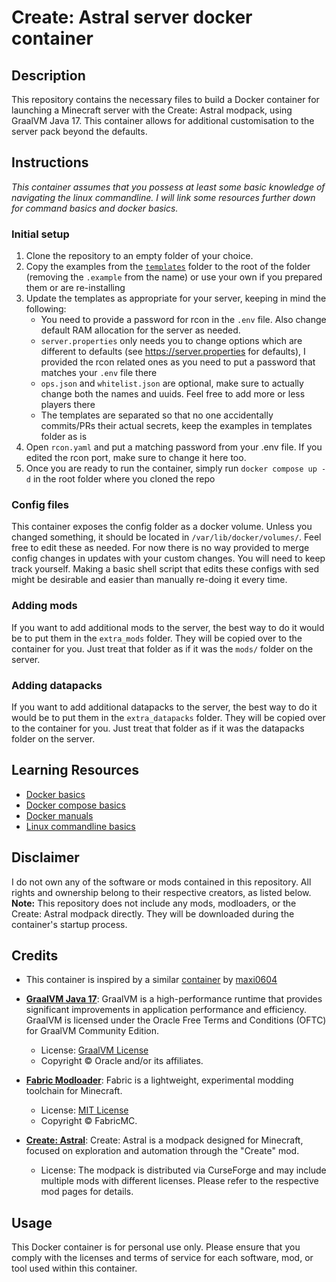 # Create: Astral server docker container

## Description
This repository contains the necessary files to build a Docker container for launching a Minecraft server with the Create: Astral modpack, using GraalVM Java 17. This container allows for additional customisation to the server pack beyond the defaults.

## Instructions
*This container assumes that you possess at least some basic knowledge of navigating the linux commandline. I will link some resources further down for command basics and docker basics.*

### Initial setup
1. Clone the repository to an empty folder of your choice.
2. Copy the examples from the [`templates`](templates/) folder to the root of the folder (removing the `.example` from the name) or use your own if you prepared them or are re-installing
3. Update the templates as appropriate for your server, keeping in mind the following:
   - You need to provide a password for rcon in the `.env` file. Also change default RAM allocation for the server as needed.
   - `server.properties` only needs you to change options which are different to defaults (see https://server.properties for defaults), I provided the rcon related ones as you need to put a password that matches your `.env` file there
   - `ops.json` and `whitelist.json` are optional, make sure to actually change both the names and uuids. Feel free to add more or less players there
   - The templates are separated so that no one accidentally commits/PRs their actual secrets, keep the examples in templates folder as is
4. Open `rcon.yaml` and put a matching password from your .env file. If you edited the rcon port, make sure to change it here too.
5. Once you are ready to run the container, simply run `docker compose up -d` in the root folder where you cloned the repo

### Config files
This container exposes the config folder as a docker volume. Unless you changed something, it should be located in `/var/lib/docker/volumes/`. Feel free to edit these as needed. For now there is no way provided to merge config changes in updates with your custom changes. You will need to keep track yourself. Making a basic shell script that edits these configs with sed might be desirable and easier than manually re-doing it every time.

### Adding mods
If you want to add additional mods to the server, the best way to do it would be to put them in the `extra_mods` folder. They will be copied over to the container for you. Just treat that folder as if it was the `mods/` folder on the server.

### Adding datapacks
If you want to add additional datapacks to the server, the best way to do it would be to put them in the `extra_datapacks` folder. They will be copied over to the container for you. Just treat that folder as if it was the datapacks folder on the server.


## Learning Resources
- [Docker basics](https://docker-curriculum.com/)
- [Docker compose basics](https://docker-curriculum.com/#docker-compose)
- [Docker manuals](https://docs.docker.com/manuals/)
- [Linux commandline basics](https://ubuntu.com/tutorials/command-line-for-beginners#1-overview)

## Disclaimer
I do not own any of the software or mods contained in this repository. All rights and ownership belong to their respective creators, as listed below.
**Note:** This repository does not include any mods, modloaders, or the Create: Astral modpack directly. They will be downloaded during the container's startup process.

## Credits
- This container is inspired by a similar [container](https://github.com/maxi0604/create-astral-container) by [maxi0604](https://github.com/maxi0604)

- **[GraalVM Java 17](https://www.graalvm.org/)**: GraalVM is a high-performance runtime that provides significant improvements in application performance and efficiency. GraalVM is licensed under the Oracle Free Terms and Conditions (OFTC) for GraalVM Community Edition.
  
  - License: [GraalVM License](https://www.oracle.com/downloads/licenses/graal-free-license.html)
  - Copyright © Oracle and/or its affiliates.
  
- **[Fabric Modloader](https://fabricmc.net/)**: Fabric is a lightweight, experimental modding toolchain for Minecraft.
  
  - License: [MIT License](https://www.curseforge.com/minecraft/mc-mods/fabric-api#license)
  - Copyright © FabricMC.
  
- **[Create: Astral](https://www.curseforge.com/minecraft/modpacks/create-astral)**: Create: Astral is a modpack designed for Minecraft, focused on exploration and automation through the "Create" mod.
  
  - License: The modpack is distributed via CurseForge and may include multiple mods with different licenses. Please refer to the respective mod pages for details.

## Usage
This Docker container is for personal use only. Please ensure that you comply with the licenses and terms of service for each software, mod, or tool used within this container.